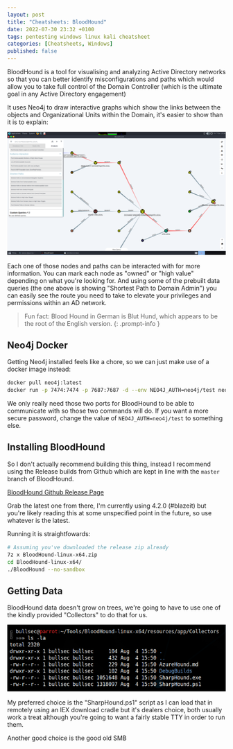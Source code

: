 ```yaml
---
layout: post
title: "Cheatsheets: BloodHound"
date: 2022-07-30 23:32 +0100
tags: pentesting windows linux kali cheatsheet
categories: [Cheatsheets, Windows]
published: false
---
```


BloodHound is a tool for visualising and analyzing Active Directory networks so that you can better identify misconfigurations and paths which would allow you to take full control of the Domain Controller (which is the ultimate goal in any Active Directory engagement)

It uses Neo4j to draw interactive graphs which show the links between the objects and Organizational Units within the Domain, it's easier to show than it is to explain:

![BloodHound Demo Image](/assets/img/bloodhound_demo.png)

Each one of those nodes and paths can be interacted with for more information. You can mark each node as "owned" or "high value" depending on what you're looking for. And using some of the prebuilt data queries (the one above is showing "Shortest Path to Domain Admin") you can easily see the route you need to take to elevate your privileges and permissions within an AD network.

> Fun fact: Blood Hound in German is Blut Hund, which appears to be the root of the English version.
{: .prompt-info }

## Neo4j Docker

Getting Neo4j installed feels like a chore, so we can just make use of a docker image instead:

```bash
docker pull neo4j:latest
docker run -p 7474:7474 -p 7687:7687 -d --env NEO4J_AUTH=neo4j/test neo4j:latest
```

We only really need those two ports for BloodHound to be able to communicate with so those two commands will do. If you want a more secure password, change the value of `NEO4J_AUTH=neo4j/test` to something else.

## Installing BloodHound

So I don't actually recommend building this thing, instead I recommend using the Release builds from Github which are kept in line with the `master` branch of BloodHound.

[BloodHound Github Release Page](https://github.com/BloodHoundAD/BloodHound/releases)

Grab the latest one from there, I'm currently using 4.2.0 (#blazeit) but you're likely reading this at some unspecified point in the future, so use whatever is the latest.

Running it is straightfowards:

```bash
# Assuming you've downloaded the release zip already
7z x BloodHound-linux-x64.zip
cd BloodHound-linux-x64/
./BloodHound --no-sandbox
```

## Getting Data

BloodHound data doesn't grow on trees, we're going to have to use one of the kindly provided "Collectors" to do that for us.

![](/assets/img/2022-10-08-00-40-10.png)

My preferred choice is the "SharpHound.ps1" script as I can load that in remotely using an IEX download cradle but it's dealers choice, both usually work a treat although you're going to want a fairly stable TTY in order to run them.

Another good choice is the good old SMB 